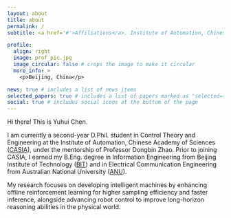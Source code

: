 ```yaml
---
layout: about
title: about
permalink: /
subtitle: <a href='#'>Affiliations</a>. Institute of Automation, Chinese Academy of Sciences

profile:
  align: right
  image: prof_pic.jpg
  image_circular: false # crops the image to make it circular
  more_info: >
    <p>Beijing, China</p>

news: true # includes a list of news items
selected_papers: true # includes a list of papers marked as "selected={true}"
social: true # includes social icons at the bottom of the page
---
```


Hi there! This is Yuhui Chen.

I am currently a second-year D.Phil. student in Control Theory and Engineering at the Institute of Automation, Chinese Academy of Sciences ([CASIA](https://www.ia.cas.cn/)), under the mentorship of Professor Dongbin Zhao. Prior to joining CASIA, I earned my B.Eng. degree in Information Engineering from Beijing Institute of Technology ([BIT](https://www.bit.edu.cn/)) and in Electrical Communication Engineering from Australian National University ([ANU](https://www.anu.edu.au/)).

My research focuses on developing intelligent machines by enhancing offline reinforcement learning for higher sampling efficiency and faster inference, alongside advancing robot control to improve long-horizon reasoning abilities in the physical world.
